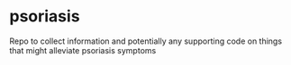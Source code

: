 # psoriasis
Repo to collect information and potentially any supporting code on things that might alleviate psoriasis symptoms
